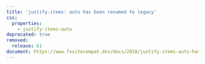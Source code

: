```yaml
---
title: 'justify-items: auto has been renamed to legacy'
css:
  properties:
    - justify-items:auto
deprecated: true
removed:
  release: 61
document: https://www.fxsitecompat.dev/docs/2018/justify-items-auto-has-been-renamed-to-legacy/
---
```

